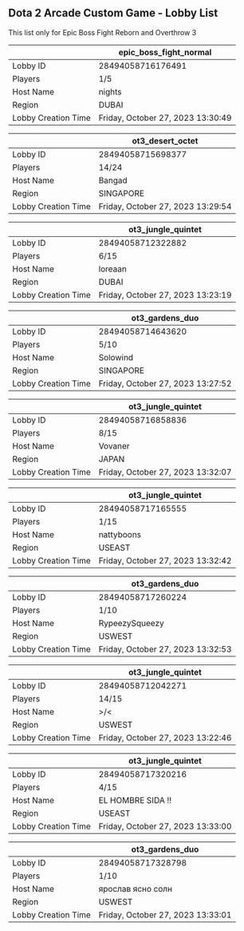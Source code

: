 ## Dota 2 Arcade Custom Game - Lobby List

This list only for Epic Boss Fight Reborn and Overthrow 3

|  | epic_boss_fight_normal |
| ------ | ------ |
| Lobby ID | 28494058716176491 |
| Players | 1/5 |
| Host Name | nights |
| Region | DUBAI |
| Lobby Creation Time | Friday, October 27, 2023 13:30:49 |


|  | ot3_desert_octet |
| ------ | ------ |
| Lobby ID | 28494058715698377 |
| Players | 14/24 |
| Host Name | Bangad |
| Region | SINGAPORE |
| Lobby Creation Time | Friday, October 27, 2023 13:29:54 |


|  | ot3_jungle_quintet |
| ------ | ------ |
| Lobby ID | 28494058712322882 |
| Players | 6/15 |
| Host Name | loreaan |
| Region | DUBAI |
| Lobby Creation Time | Friday, October 27, 2023 13:23:19 |


|  | ot3_gardens_duo |
| ------ | ------ |
| Lobby ID | 28494058714643620 |
| Players | 5/10 |
| Host Name | Solowind |
| Region | SINGAPORE |
| Lobby Creation Time | Friday, October 27, 2023 13:27:52 |


|  | ot3_jungle_quintet |
| ------ | ------ |
| Lobby ID | 28494058716858836 |
| Players | 8/15 |
| Host Name | Vovaner |
| Region | JAPAN |
| Lobby Creation Time | Friday, October 27, 2023 13:32:07 |


|  | ot3_jungle_quintet |
| ------ | ------ |
| Lobby ID | 28494058717165555 |
| Players | 1/15 |
| Host Name | nattyboons |
| Region | USEAST |
| Lobby Creation Time | Friday, October 27, 2023 13:32:42 |


|  | ot3_gardens_duo |
| ------ | ------ |
| Lobby ID | 28494058717260224 |
| Players | 1/10 |
| Host Name | RypeezySqueezy |
| Region | USWEST |
| Lobby Creation Time | Friday, October 27, 2023 13:32:53 |


|  | ot3_jungle_quintet |
| ------ | ------ |
| Lobby ID | 28494058712042271 |
| Players | 14/15 |
| Host Name | >\/< |
| Region | USWEST |
| Lobby Creation Time | Friday, October 27, 2023 13:22:46 |


|  | ot3_jungle_quintet |
| ------ | ------ |
| Lobby ID | 28494058717320216 |
| Players | 4/15 |
| Host Name | EL HOMBRE SIDA !! |
| Region | USEAST |
| Lobby Creation Time | Friday, October 27, 2023 13:33:00 |


|  | ot3_gardens_duo |
| ------ | ------ |
| Lobby ID | 28494058717328798 |
| Players | 1/10 |
| Host Name | ярослав ясно солн |
| Region | USWEST |
| Lobby Creation Time | Friday, October 27, 2023 13:33:01 |


